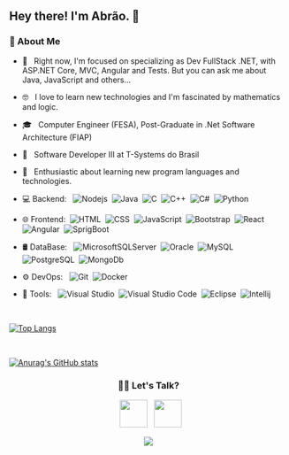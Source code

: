 <h2> Hey there! I'm Abrão. 👋</h2>

<h3>👨 About Me </h3>

- 🔭 &nbsp; Right now, I'm focused on specializing as Dev FullStack .NET, with ASP.NET Core, MVC, Angular and Tests. But you can ask me about Java, JavaScript and others...
- 🤓 &nbsp; I love to learn new technologies and I'm fascinated by mathematics and logic.
- 🎓 &nbsp; Computer Engineer (FESA), Post-Graduate in .Net Software Architecture (FIAP)
- 💼 &nbsp; Software Developer III at T-Systems do Brasil
- 🌱 &nbsp; Enthusiastic about learning new program languages and technologies.


- 💻 Backend: &nbsp; ![Nodejs](https://img.shields.io/badge/Node.js-43853D?style=for-the-badge&logo=node-dot-js&logoColor=white)&nbsp;
 ![Java](https://img.shields.io/badge/Java-ED8B00?style=for-the-badge&logo=java&logoColor=white)&nbsp;
 ![C](https://img.shields.io/badge/c-%2300599C.svg?style=for-the-badge&logo=c&logoColor=white)&nbsp;
 ![C++](https://img.shields.io/badge/c++-%2300599C.svg?style=for-the-badge&logo=c%2B%2B&logoColor=white)&nbsp;
 ![C#](https://img.shields.io/badge/C%23-239120?style=for-the-badge&logo=c-sharp&logoColor=white)&nbsp;
 ![Python](https://img.shields.io/badge/python-3670A0?style=for-the-badge&logo=python&logoColor=ffdd54)&nbsp;
 
- 🌐 Frontend:&nbsp; ![HTML](https://img.shields.io/badge/HTML5-E34F26?style=for-the-badge&logo=html5&logoColor=white)&nbsp;
![CSS](https://img.shields.io/badge/CSS3-1572B6?style=for-the-badge&logo=css3&logoColor=white)&nbsp;
![JavaScript](https://img.shields.io/badge/JavaScript-F7DF1E?style=for-the-badge&logo=javascript&logoColor=black)&nbsp;
![Bootstrap](https://img.shields.io/badge/Bootstrap-563D7C?style=for-the-badge&logo=bootstrap&logoColor=white)&nbsp;
![React](https://img.shields.io/badge/React-20232A?style=for-the-badge&logo=react&logoColor=61DAFB)&nbsp;
![Angular](https://img.shields.io/badge/Angular-DD0031?style=for-the-badge&logo=angular&logoColor=white)&nbsp;
![SprigBoot](https://img.shields.io/badge/Spring_Boot-F2F4F9?style=for-the-badge&logo=spring-boot)&nbsp;

- 🛢 DataBase: &nbsp; ![MicrosoftSQLServer](https://img.shields.io/badge/Microsoft%20SQL%20Sever-CC2927?style=for-the-badge&logo=microsoft%20sql%20server&logoColor=white)&nbsp;
![Oracle](https://img.shields.io/badge/Oracle-F80000?style=for-the-badge&logo=oracle&logoColor=white)&nbsp;
![MySQL](https://img.shields.io/badge/MySQL-00000F?style=for-the-badge&logo=mysql&logoColor=white)&nbsp;
![PostgreSQL](https://img.shields.io/badge/PostgreSQL-316192?style=for-the-badge&logo=postgresql&logoColor=white)&nbsp;
![MongoDb](https://img.shields.io/badge/MongoDB-4EA94B?style=for-the-badge&logo=mongodb&logoColor=white)&nbsp;

- ⚙️ DevOps: &nbsp; ![Git](https://img.shields.io/badge/Git-F05032?style=for-the-badge&logo=git&logoColor=white)&nbsp;
![Docker](https://img.shields.io/badge/docker-%230db7ed.svg?style=for-the-badge&logo=docker&logoColor=white)&nbsp;

- 🔧 Tools: &nbsp;  ![Visual Studio](https://img.shields.io/badge/Visual%20Studio-5C2D91.svg?style=for-the-badge&logo=visual-studio&logoColor=white)&nbsp;
![Visual Studio Code](https://img.shields.io/badge/Visual_Studio_Code-0078D4?style=for-the-badge&logo=visual%20studio%20code&logoColor=white)&nbsp;
![Eclipse](https://img.shields.io/badge/Eclipse-2C2255?style=for-the-badge&logo=eclipse&logoColor=white)&nbsp;
![Intellij](https://img.shields.io/badge/IntelliJIDEA-000000.svg?style=for-the-badge&logo=intellij-idea&logoColor=white)&nbsp;

<br>

[![Top Langs](https://github-readme-stats.vercel.app/api/top-langs/?username=abraojr&layout=compact&show_icons=true&theme=radical)](https://github.com/anuraghazra/github-readme-stats)

<br>

[![Anurag's GitHub stats](https://github-readme-stats.vercel.app/api?username=abraojr&show_icons=true&theme=radical&count_private=true)](https://github.com/anuraghazra/github-readme-stats)

<h3 align="center"> 🤝🏻 Let's Talk? </h3>
<p align="center">  
&nbsp; <a href="https://www.linkedin.com/in/abraojunior/" target="_blank" rel="noopener noreferrer"><img src="https://img.icons8.com/plasticine/100/000000/linkedin.png" width="50" /></a>
&nbsp; <a href="mailto:abraoastjr@gmail.com" target="_blank" rel="noopener noreferrer"><img src="https://img.icons8.com/plasticine/100/000000/gmail.png"  width="50" /></a>
</p>

<p align="center">
  <a href="https://github.com/abraojr">
    <img src="https://komarev.com/ghpvc/?username=abraojr&color=blue&style=flat)" />
  </a>
</p>
